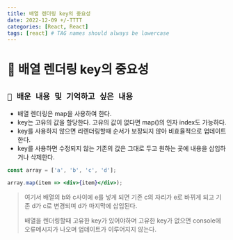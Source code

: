 ```yaml
---
title: 배열 렌더링 key의 중요성
date: 2022-12-09 +/-TTTT
categories: [React, React]
tags: [react] # TAG names should always be lowercase
---
```


# 🔖 배열 렌더링 key의 중요성

## `📌 배운 내용 및 기억하고 싶은 내용`

- 배열 렌더링은 map을 사용하여 한다.
- key는 고유의 값을 할당한다. 고유의 값이 없다면 map()의 인자 index도 가능하다.
- key를 사용하지 않으면 리렌더링할때 순서가 보장되지 않아 비효율적으로 업데이트한다.
- key를 사용하면 수정되지 않는 기존의 값은 그대로 두고 원하는 곳에 내용을 삽입하거나 삭제한다.

```jsx
const array = ['a', 'b', 'c', 'd'];

array.map(item => <div>{item}</div>);
```

> 여기서 배열의 b와 c사이에 e를 넣게 되면 기존 c의 자리가 e로 바뀌게 되고 기존 d가 c로 변경되며 d가 마지막에 삽입된다.
>
> 배열을 렌더링할때 고유한 key가 있어야하며 고유한 key가 없으면 console에 오류메시지가 나오며 업데이트가 이루어지지 않는다.





